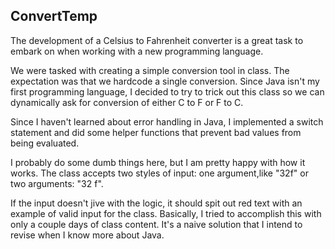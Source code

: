 ## ConvertTemp
The development of a Celsius to Fahrenheit converter is a great
task to embark on when working with a new programming language.

We were tasked with creating a simple conversion tool in class. The
expectation was that we hardcode a single conversion. Since Java
isn't my first programming language, I decided to try to trick out
this class so we can dynamically ask for conversion of either C to F
or F to C.

Since I haven't learned about error handling in Java, I implemented
a switch statement and did some helper functions that prevent bad
values from being evaluated.

I probably do some dumb things here, but I am pretty happy with how
it works. The class accepts two styles of input: one argument,like "32f"
or two arguments: "32 f".

If the input doesn't jive with the logic, it should spit out red text with
an example of valid input for the class. Basically, I tried to accomplish this
with only a couple days of class content. It's a naive solution that
I intend to revise when I know more about Java.

